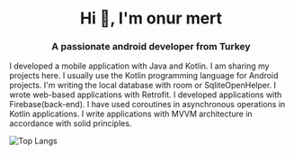 <h1 align="center">Hi 👋, I'm onur mert</h1>
<h3 align="center">A passionate android developer from Turkey</h3>
<p aling="center">I developed a mobile application with Java and Kotlin. I am sharing my projects here. I usually use the Kotlin programming language for Android projects. I'm writing the local database with room or SqliteOpenHelper. I wrote web-based applications with Retrofit. I developed applications with Firebase(back-end). I have used coroutines in asynchronous operations in Kotlin applications. I write applications with MVVM architecture in accordance with solid principles.  </p>
  
   ![Top Langs](https://github-readme-stats.vercel.app/api/top-langs/?username=onurrmert&hide=javascript,css,scss,html&theme=tokyonight) 

